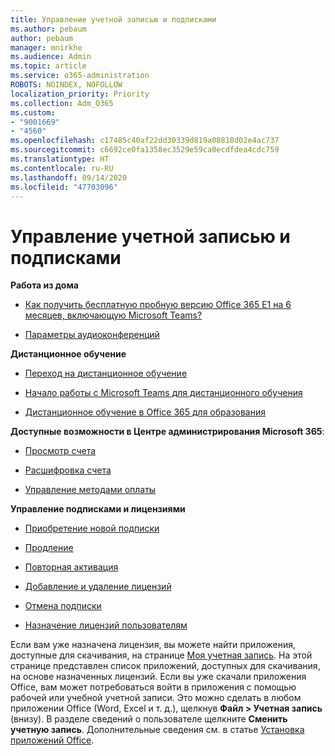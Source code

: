 ```yaml
---
title: Управление учетной записью и подписками
ms.author: pebaum
author: pebaum
manager: mnirkhe
ms.audience: Admin
ms.topic: article
ms.service: o365-administration
ROBOTS: NOINDEX, NOFOLLOW
localization_priority: Priority
ms.collection: Adm_O365
ms.custom:
- "9001669"
- "4560"
ms.openlocfilehash: c17485c40af22dd30339d819a08818d02e4ac737
ms.sourcegitcommit: c6692ce0fa1358ec3529e59ca0ecdfdea4cdc759
ms.translationtype: HT
ms.contentlocale: ru-RU
ms.lasthandoff: 09/14/2020
ms.locfileid: "47703096"
---
```

# <a name="manage-your-account-and-subscriptions"></a>Управление учетной записью и подписками

**Работа из дома**
- [Как получить бесплатную пробную версию Office 365 E1 на 6 месяцев, включающую Microsoft Teams?](https://docs.microsoft.com/MicrosoftTeams/e1-trial-license)

- [Параметры аудиоконференций](https://docs.microsoft.com/alchemyinsights/options-for-audio-conferencing)

**Дистанционное обучение**

- [Переход на дистанционное обучение](https://www.microsoft.com/education/remote-learning)

- [Начало работы с Microsoft Teams для дистанционного обучения](https://docs.microsoft.com/MicrosoftTeams/remote-learning-edu)

- [Дистанционное обучение в Office 365 для образования](https://docs.microsoft.com/MicrosoftTeams/remote-learning-edu)

**Доступные возможности в Центре администрирования Microsoft 365**: 

- [Просмотр счета](https://docs.microsoft.com/microsoft-365/commerce/billing-and-payments/view-your-bill-or-invoice) 

- [Расшифровка счета](https://docs.microsoft.com/microsoft-365/commerce/billing-and-payments/understand-your-invoice)

- [Управление методами оплаты](https://docs.microsoft.com/microsoft-365/commerce/billing-and-payments/manage-payment-methods)

**Управление подписками и лицензиями** 

- [Приобретение новой подписки](https://docs.microsoft.com/microsoft-365/commerce/subscriptions/upgrade-to-different-plan)

- [Продление](https://docs.microsoft.com/microsoft-365/commerce/subscriptions/renew-your-subscription) 

- [Повторная активация](https://docs.microsoft.com/microsoft-365/commerce/subscriptions/reactivate-your-subscription)

- [Добавление и удаление лицензий](https://docs.microsoft.com/microsoft-365/commerce/licenses/buy-licenses)

- [Отмена подписки](https://docs.microsoft.com/microsoft-365/commerce/subscriptions/cancel-your-subscription)

- [Назначение лицензий пользователям](https://docs.microsoft.com/microsoft-365/admin/manage/assign-licenses-to-users)

Если вам уже назначена лицензия, вы можете найти приложения, доступные для скачивания, на странице [Моя учетная запись](https://portal.office.com/account/#installs). На этой странице представлен список приложений, доступных для скачивания, на основе назначенных лицензий. Если вы уже скачали приложения Office, вам может потребоваться войти в приложения с помощью рабочей или учебной учетной записи. Это можно сделать в любом приложении Office (Word, Excel и т. д.), щелкнув **Файл > Учетная запись** (внизу). В разделе сведений о пользователе щелкните **Сменить учетную запись**. Дополнительные сведения см. в статье [Установка приложений Office](https://docs.microsoft.com/microsoft-365/admin/setup/install-applications). 
